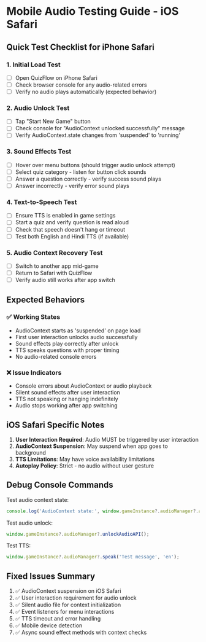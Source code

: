 # Mobile Audio Testing Guide - iOS Safari

## Quick Test Checklist for iPhone Safari

### 1. Initial Load Test
- [ ] Open QuizFlow on iPhone Safari
- [ ] Check browser console for any audio-related errors
- [ ] Verify no audio plays automatically (expected behavior)

### 2. Audio Unlock Test
- [ ] Tap "Start New Game" button
- [ ] Check console for "AudioContext unlocked successfully" message
- [ ] Verify AudioContext.state changes from 'suspended' to 'running'

### 3. Sound Effects Test
- [ ] Hover over menu buttons (should trigger audio unlock attempt)
- [ ] Select quiz category - listen for button click sounds
- [ ] Answer a question correctly - verify success sound plays
- [ ] Answer incorrectly - verify error sound plays

### 4. Text-to-Speech Test
- [ ] Ensure TTS is enabled in game settings
- [ ] Start a quiz and verify question is read aloud
- [ ] Check that speech doesn't hang or timeout
- [ ] Test both English and Hindi TTS (if available)

### 5. Audio Context Recovery Test
- [ ] Switch to another app mid-game
- [ ] Return to Safari with QuizFlow
- [ ] Verify audio still works after app switch

## Expected Behaviors

### ✅ Working States
- AudioContext starts as 'suspended' on page load
- First user interaction unlocks audio successfully
- Sound effects play correctly after unlock
- TTS speaks questions with proper timing
- No audio-related console errors

### ❌ Issue Indicators
- Console errors about AudioContext or audio playback
- Silent sound effects after user interaction
- TTS not speaking or hanging indefinitely
- Audio stops working after app switching

## iOS Safari Specific Notes

1. **User Interaction Required**: Audio MUST be triggered by user interaction
2. **AudioContext Suspension**: May suspend when app goes to background
3. **TTS Limitations**: May have voice availability limitations
4. **Autoplay Policy**: Strict - no audio without user gesture

## Debug Console Commands

Test audio context state:
```javascript
console.log('AudioContext state:', window.gameInstance?.audioManager?.audioContext?.state);
```

Test audio unlock:
```javascript
window.gameInstance?.audioManager?.unlockAudioAPI();
```

Test TTS:
```javascript
window.gameInstance?.audioManager?.speak('Test message', 'en');
```

## Fixed Issues Summary

1. ✅ AudioContext suspension on iOS Safari
2. ✅ User interaction requirement for audio unlock
3. ✅ Silent audio file for context initialization
4. ✅ Event listeners for menu interactions
5. ✅ TTS timeout and error handling
6. ✅ Mobile device detection
7. ✅ Async sound effect methods with context checks
